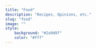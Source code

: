 ```yaml
---
title: "Food"
description: "Recipes, Opinions, etc."
slug: "food"
image: ""
style:
    background: "#2a9d8f"
    color: "#fff"
---
```

